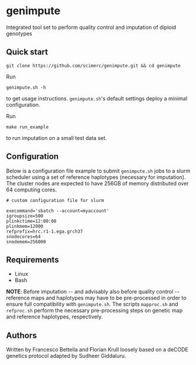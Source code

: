 # genimpute

Integrated tool set to perform quality control and imputation of diploid genotypes

## Quick start

    git clone https://github.com/scimerc/genimpute.git && cd genimpute

Run

    genimpute.sh -h

to get usage instructions. `genimpute.sh`'s default settings deploy a minimal configuration.

Run

    make run_example
  
to run imputation on a small test data set. 

## Configuration

Below is a configuration file example to submit `genimpute.sh` jobs to a slurm scheduler using a
set of reference haplotypes (necessary for imputation). The cluster nodes are expected to have
256GB of memory distributed over 64 computing cores.

    # custom configuration file for slurm

    execommand='sbatch --account=myaccount'
    igroupsize=500
    plinkctime=12:00:00
    plinkmem=12000
    refprefix=hrc.r1-1.ega.grch37
    snodecores=64
    snodemem=256000

## Requirements 

* Linux
* Bash

**NOTE**: Before imputation -- and advisably also before quality control -- reference maps and
haplotypes may have to be pre-processed in order to ensure full compatibility with `genimpute.sh`.
The scripts `mapproc.sh` and `refproc.sh` perform the necessary pre-processing steps on genetic map
and reference haplotypes, respectively.

## Authors

Written by Francesco Bettella and Florian Krull loosely based on a deCODE genetics protocol
adapted by Sudheer Giddaluru.
